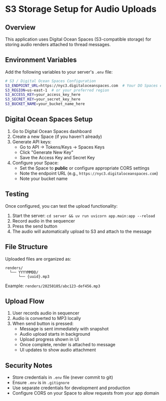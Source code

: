 # S3 Storage Setup for Audio Uploads

## Overview
This application uses Digital Ocean Spaces (S3-compatible storage) for storing audio renders attached to thread messages.

## Environment Variables

Add the following variables to your server's `.env` file:

```bash
# S3 / Digital Ocean Spaces Configuration
S3_ENDPOINT_URL=https://nyc3.digitaloceanspaces.com  # Your DO Spaces endpoint
S3_REGION=us-east-1  # or your preferred region
S3_ACCESS_KEY=your_access_key_here
S3_SECRET_KEY=your_secret_key_here
S3_BUCKET_NAME=your_bucket_name_here
```

## Digital Ocean Spaces Setup

1. Go to Digital Ocean Spaces dashboard
2. Create a new Space (if you haven't already)
3. Generate API keys:
   - Go to API → Tokens/Keys → Spaces Keys
   - Click "Generate New Key"
   - Save the Access Key and Secret Key
4. Configure your Space:
   - Set the Space to **public** or configure appropriate CORS settings
   - Note the endpoint URL (e.g., `https://nyc3.digitaloceanspaces.com`)
   - Note your bucket name

## Testing

Once configured, you can test the upload functionality:

1. Start the server: `cd server && uv run uvicorn app.main:app --reload`
2. Record audio in the sequencer
3. Press the send button
4. The audio will automatically upload to S3 and attach to the message

## File Structure

Uploaded files are organized as:
```
renders/
  └── YYYYMMDD/
      └── {uuid}.mp3
```

Example: `renders/20250105/abc123-def456.mp3`

## Upload Flow

1. User records audio in sequencer
2. Audio is converted to MP3 locally
3. When send button is pressed:
   - Message is sent immediately with snapshot
   - Audio upload starts in background
   - Upload progress shown in UI
   - Once complete, render is attached to message
   - UI updates to show audio attachment

## Security Notes

- Store credentials in `.env` file (never commit to git)
- Ensure `.env` is in `.gitignore`
- Use separate credentials for development and production
- Configure CORS on your Space to allow requests from your app domain

